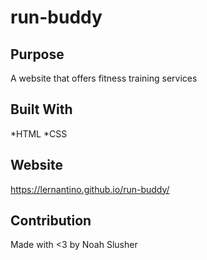 # run-buddy

## Purpose
A website that offers fitness training services

## Built With
*HTML
*CSS

## Website
https://lernantino.github.io/run-buddy/

## Contribution
Made with <3 by Noah Slusher
